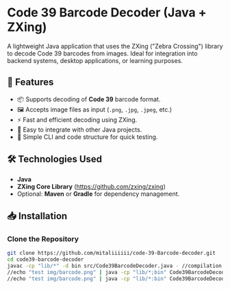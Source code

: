# Code 39 Barcode Decoder (Java + ZXing)

A lightweight Java application that uses the ZXing ("Zebra Crossing") library to decode Code 39 barcodes from images. Ideal for integration into backend systems, desktop applications, or learning purposes.

## 🚀 Features

- 📦 Supports decoding of **Code 39** barcode format.
- 🖼️ Accepts image files as input (`.png`, `.jpg`, `.jpeg`, etc.)
- ⚡ Fast and efficient decoding using ZXing.
- 🧩 Easy to integrate with other Java projects.
- 🧪 Simple CLI and code structure for quick testing.

## 🛠️ Technologies Used

- **Java**
- **ZXing Core Library** (https://github.com/zxing/zxing)
- Optional: **Maven** or **Gradle** for dependency management.

## 📥 Installation

### Clone the Repository

```bash
git clone https://github.com/mitaliiiiii/code-39-Barcode-decoder.git
cd code39-barcode-decoder
javac -cp "lib/*" -d bin src/Code39BarcodeDecoder.java - //compilation
//echo "test img/barcode.png" | java -cp "lib/*;bin" Code39BarcodeDecoder-- if you are in windows
//echo "test img/barcode.png" | java -cp "lib/*:bin" Code39BarcodeDecoder-- if you are in mac or linux
